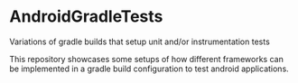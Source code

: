 AndroidGradleTests
==================

Variations of gradle builds that setup unit and/or instrumentation tests

This repository showcases some setups of how different frameworks can be implemented in a gradle build configuration to test android applications.

